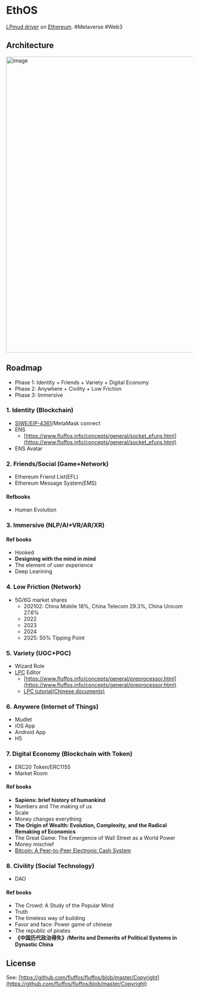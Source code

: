 # EthOS
[LPmud driver](https://www.fluffos.info/concepts/general/MudOSdriver.html) on [Ethereum](https://ethereum.org/en/). #Metaverse #Web3

## Architecture

<img width="797" alt="image" src="https://user-images.githubusercontent.com/299586/145743942-12e185c4-6f72-4ca4-8d01-c4976860608e.png">



## Roadmap

* Phase 1: Identity + Friends + Variety + Digital Economy
* Phase 2: Anywhere + Civility + Low Friction
* Phase 3: Immersive

### 1. Identity (Blockchain)

* [SIWE/EIP-4361](https://login.xyz/)/MetaMask connect
* ENS
  - [https://www.fluffos.info/concepts/general/socket_efuns.html](https://www.fluffos.info/concepts/general/socket_efuns.html)
* ENS Avatar

### 2. Friends/Social (Game+Network)

* Ethereum Friend List(EFL)
* Ethereum Message System(EMS)

#### Refbooks

* Human Evolution

### 3. Immersive (NLP/AI+VR/AR/XR)

#### Ref books

* Hooked
* **Designing with the mind in mind**
* The element of user experience
* Deep Learining

### 4. Low Friction (Network)

* 5G/6G market shares
  * 202102: China Mobile 18%, China Telecom 29.3%, China Unicom 27.6%
  * 2022
  * 2023
  * 2024
  * 2025: 50% Tipping Point

### 5. Variety (UGC+PGC)

* Wizard Role
* [LPC](https://www.fluffos.info/concepts/general/lpc.html) Editor
  - [https://www.fluffos.info/concepts/general/preprocessor.html](https://www.fluffos.info/concepts/general/preprocessor.html)
  - [LPC tutorial(Chinese documents)](https://bbs.mud.ren/threads/3)

### 6. Anywere (Internet of Things)

* Mudlet
* iOS App
* Android App
* H5

### 7. Digital Economy (Blockchain with Token)

* ERC20 Token/ERC1155
* Market Room

#### Ref books

* **Sapiens: brief history of humankind**
* Numbers and The making of us
* Scale
* Money changes everything
* **The Origin of Wealth: Evolution, Complexity, and the Radical Remaking of Economics**
* The Great Game: The Emergence of Wall Street as a World Power
* Money mischief
* [Bitcoin: A Peer-to-Peer Electronic Cash System](https://bitcoin.org/en/bitcoin-paper)

### 8. Civility (Social Technology)

* DAO

#### Ref books

* The Crowd: A Study of the Popular Mind
* Truth
* The timeless way of building
* Favor and face: Power game of chinese
* The republic of pirates
* **《中国历代政治得失》/Merits and Demerits of Political Systems in Dynastic China**


## License
See: [https://github.com/fluffos/fluffos/blob/master/Copyright](https://github.com/fluffos/fluffos/blob/master/Copyright)
